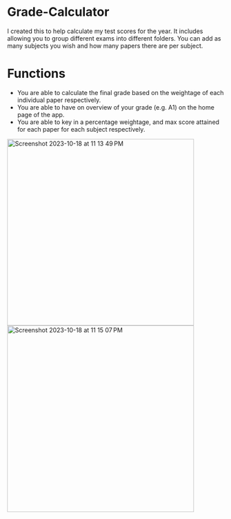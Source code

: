 # Grade-Calculator
I created this to help calculate my test scores for the year. It includes allowing you to group different exams into different folders.
You can add as many subjects you wish and how many papers there are per subject. 
# Functions
- You are able to calculate the final grade based on the weightage of each individual paper respectively.
- You are able to have on overview of your grade (e.g. A1) on the home page of the app.
- You are able to key in a percentage weightage, and max score attained for each paper for each subject respectively.
<img width="433" alt="Screenshot 2023-10-18 at 11 13 49 PM" src="https://github.com/kidscoots101/grade-calculator/assets/102847271/16e1191f-2c8b-485b-8c7d-f663027de440">
<img width="433" alt="Screenshot 2023-10-18 at 11 15 07 PM" src="https://github.com/kidscoots101/grade-calculator/assets/102847271/a3acfafe-8149-4e68-9ce9-18597ac4e455">

